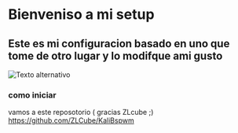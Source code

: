 # Bienveniso a mi setup


## Este es mi configuracion basado en uno que tome de otro lugar y lo modifque ami gusto 
![Texto alternativo](https://github.com/Pipexz/my-polybar-setup-/tree/main/pictures)

### como iniciar

vamos a este reposotorio  ( gracias ZLcube ;)
https://github.com/ZLCube/KaliBspwm
